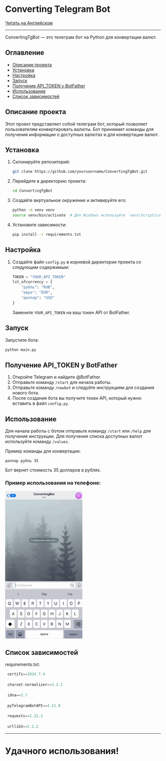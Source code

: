 # Converting Telegram Bot


[Читать на Английском](ReadME.md)
___


ConvertingTgBot — это телеграм бот на Python для конвертации валют.

## Оглавление

- [Описание проекта](#описание-проекта)
- [Установка](#установка)
- [Настройка](#настройка)
- [Запуск](#запуск)
- [Получение API_TOKEN у BotFather](#получение-api_token-у-botfather)
- [Использование](#использование)
- [Список зависимостей](#список-зависимостей)

## Описание проекта

Этот проект представляет собой телеграм бот, который позволяет пользователям конвертировать валюты. Бот принимает команды для получения информации о доступных валютах и для конвертации валют.

## Установка

1. Склонируйте репозиторий:
    ```sh
    git clone https://github.com/yourusername/ConvertingTgBot.git
    ```
2. Перейдите в директорию проекта:
    ```sh
    cd ConvertingTgBot
    ```
3. Создайте виртуальное окружение и активируйте его:
    ```sh
    python -m venv venv
    source venv/bin/activate  # Для Windows используйте `venv\Scripts\activate`
    ```
4. Установите зависимости:
    ```sh
    pip install -r requirements.txt
    ```

## Настройка

1. Создайте файл `config.py` в корневой директории проекта со следующим содержимым:
    ```python
    TOKEN = "YOUR_API_TOKEN"
    lst_ofcurrency = {
        "рубль": "RUB",
        "евро": "EUR",
        "доллар": "USD"
    }
    ```
    Замените `YOUR_API_TOKEN` на ваш токен API от BotFather.

## Запуск

Запустите бота:
```sh
python main.py
```

## Получение API_TOKEN у BotFather

1. Откройте Telegram и найдите @BotFather.
2. Отправьте команду `/start` для начала работы.
3. Отправьте команду `/newbot` и следуйте инструкциям для создания нового бота.
4. После создания бота вы получите токен API, который нужно вставить в файл `config.py`.


## Использование

Для начала работы с ботом отправьте команду `/start` или `/help` для получения инструкции. Для получения списка доступных валют используйте команду `/values`.

Пример команды для конвертации:
```text
доллар рубль 35
```
Бот вернет стоимость 35 долларов в рублях.

### Пример использования на телефоне:

<img src="images/IMG_7108.gif" alt="Demo GIF" width="250"/>


## Список зависимостей

requirements.txt:
   ```python
    certifi==2024.7.4

    charset-normalizer==3.3.2

    idna==3.7
    
    pyTelegramBotAPI==4.21.0

    requests==2.32.3

    urllib3==2.2.2
   ```

---
# Удачного использования!